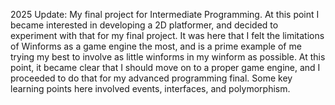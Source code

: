 2025 Update: My final project for Intermediate Programming. At this point I became interested in developing a 2D platformer, and decided to experiment with that for my final project.
It was here that I felt the limitations of Winforms as a game engine the most, and is a prime example of me trying my best to involve as little winforms in my winform as possible.
At this point, it became clear that I should move on to a proper game engine, and I proceeded to do that for my advanced programming final. Some key learning points here involved events, interfaces, and polymorphism.
